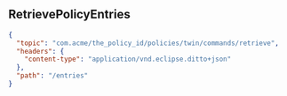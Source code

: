 ## RetrievePolicyEntries

```json
{
  "topic": "com.acme/the_policy_id/policies/twin/commands/retrieve",
  "headers": {
    "content-type": "application/vnd.eclipse.ditto+json"
  },
  "path": "/entries"
}
```
